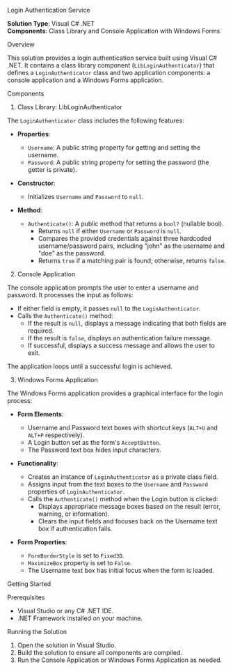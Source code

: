 Login Authentication Service

**Solution Type**: Visual C# .NET  
**Components**: Class Library and Console Application with Windows Forms  

Overview

This solution provides a login authentication service built using Visual C# .NET. It contains a class library component (`LibLoginAuthenticator`) that defines a `LoginAuthenticator` class and two application components: a console application and a Windows Forms application.

Components

1. Class Library: LibLoginAuthenticator

The `LoginAuthenticator` class includes the following features:

- **Properties**:
  - `Username`: A public string property for getting and setting the username.
  - `Password`: A public string property for setting the password (the getter is private).

- **Constructor**:
  - Initializes `Username` and `Password` to `null`.

- **Method**:
  - `Authenticate()`: A public method that returns a `bool?` (nullable bool).
    - Returns `null` if either `Username` or `Password` is `null`.
    - Compares the provided credentials against three hardcoded username/password pairs, including "john" as the username and "doe" as the password.
    - Returns `true` if a matching pair is found; otherwise, returns `false`.
      
2. Console Application

The console application prompts the user to enter a username and password. It processes the input as follows:

- If either field is empty, it passes `null` to the `LoginAuthenticator`.
- Calls the `Authenticate()` method:
  - If the result is `null`, displays a message indicating that both fields are required.
  - If the result is `false`, displays an authentication failure message.
  - If successful, displays a success message and allows the user to exit.
  
The application loops until a successful login is achieved.

3. Windows Forms Application

The Windows Forms application provides a graphical interface for the login process:

- **Form Elements**:
  - Username and Password text boxes with shortcut keys (`ALT+U` and `ALT+P` respectively).
  - A Login button set as the form's `AcceptButton`.
  - The Password text box hides input characters.

- **Functionality**:
  - Creates an instance of `LoginAuthenticator` as a private class field.
  - Assigns input from the text boxes to the `Username` and `Password` properties of `LoginAuthenticator`.
  - Calls the `Authenticate()` method when the Login button is clicked:
    - Displays appropriate message boxes based on the result (error, warning, or information).
    - Clears the input fields and focuses back on the Username text box if authentication fails.
  
- **Form Properties**:
  - `FormBorderStyle` is set to `Fixed3D`.
  - `MaximizeBox` property is set to `False`.
  - The Username text box has initial focus when the form is loaded.

Getting Started

Prerequisites

- Visual Studio or any C# .NET IDE.
- .NET Framework installed on your machine.

Running the Solution

1. Open the solution in Visual Studio.
2. Build the solution to ensure all components are compiled.
3. Run the Console Application or Windows Forms Application as needed.

